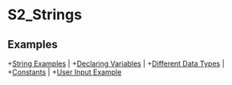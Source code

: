 # S2_Strings


## Examples
+[String Examples](StringExamples.java) | +[Declaring Variables](Chapter1/FirstVariable.java) | +[Different Data Types](Chapter1/DataTypes.java) | +[Constants](Chapter1/Constants.java) | +[User Input Example](Chapter1/UserInput.java)
